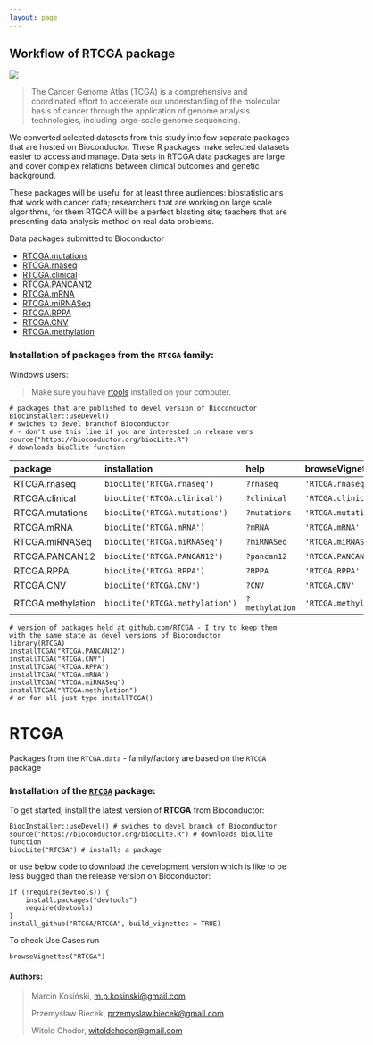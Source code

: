 ```yaml
---
layout: page
---
```



<h2>Workflow of RTCGA package</h2>
<img src='https://raw.githubusercontent.com/RTCGA/RTCGA/master/RTCGA_workflow_ver3.png'> 

> The Cancer Genome Atlas (TCGA) is a comprehensive and coordinated effort to accelerate our understanding of the molecular basis of cancer through the application of genome analysis technologies, including large-scale genome sequencing. 

We converted selected datasets from this study into few separate packages that are hosted on Bioconductor. These R packages make selected datasets easier to access and manage. Data sets in RTCGA.data packages are large and cover complex relations between clinical outcomes and genetic background.

These packages will be useful for at least three audiences: biostatisticians that work with cancer data; researchers that are working on large scale algorithms, for them RTGCA will be a perfect blasting site; teachers that are presenting data analysis method on real data problems.


<p>Data packages submitted to Bioconductor</p>
<ul>
<li><a href="http://bioconductor.org/packages/3.2/data/experiment/html/RTCGA.mutations.html">RTCGA.mutations</a></li>
<li><a href="http://bioconductor.org/packages/3.2/data/experiment/html/RTCGA.rnaseq.html">RTCGA.rnaseq</a></li>
<li><a href="http://bioconductor.org/packages/3.2/data/experiment/html/RTCGA.clinical.html">RTCGA.clinical</a></li>
<li><a href="http://bioconductor.org/packages/RTCGA.PANCAN12/">RTCGA.PANCAN12</a></li>
<li><a href="http://bioconductor.org/packages/RTCGA.mRNA/">RTCGA.mRNA</a></li>
<li><a href="http://bioconductor.org/packages/RTCGA.miRNASeq/">RTCGA.miRNASeq</a></li>
<li><a href="http://bioconductor.org/packages/RTCGA.RPPA/">RTCGA.RPPA</a></li>
<li><a href="http://bioconductor.org/packages/RTCGA.CNV/">RTCGA.CNV</a></li>
<li><a href="http://bioconductor.org/packages/RTCGA.methylation/">RTCGA.methylation</a></li>
</ul>
<div id="installation-of-packages-from-the-rtcga-family" class="section level3">
<h3>Installation of packages from the <code>RTCGA</code> family:</h3>
<p>Windows users: 

> Make sure you have <a href="http://cran.r-project.org/bin/windows/Rtools/">rtools</a> installed on your computer.
</p>
<pre class="r"><code># packages that are published to devel version of Bioconductor
BiocInstaller::useDevel() 
# swiches to devel branchof Bioconductor 
# - don't use this line if you are interested in release vers
source(&quot;https://bioconductor.org/biocLite.R&quot;) 
# downloads bioClite function</code></pre>
<table style="width:126%;">
<colgroup>
<col width="26%"></col>
<col width="45%"></col>
<col width="22%"></col>
<col width="31%"></col>
</colgroup>
<thead>
<tr class="header">
<th align="left">package</th>
<th align="left">installation</th>
<th align="left">help</th>
<th align="left">browseVignettes</th>
</tr>
</thead>
<tbody>
<tr class="odd">
<td align="left">RTCGA.rnaseq</td>
<td align="left"><code>biocLite('RTCGA.rnaseq')</code></td>
<td align="left"><code>?rnaseq</code></td>
<td align="left"><code>'RTCGA.rnaseq'</code></td>
</tr>
<tr class="even">
<td align="left">RTCGA.clinical</td>
<td align="left"><code>biocLite('RTCGA.clinical')</code></td>
<td align="left"><code>?clinical</code></td>
<td align="left"><code>'RTCGA.clinical'</code></td>
</tr>
<tr class="odd">
<td align="left">RTCGA.mutations</td>
<td align="left"><code>biocLite('RTCGA.mutations')</code></td>
<td align="left"><code>?mutations</code></td>
<td align="left"><code>'RTCGA.mutations'</code></td>
</tr>
<tr class="even">
<td align="left">RTCGA.mRNA</td>
<td align="left"><code>biocLite('RTCGA.mRNA')</code></td>
<td align="left"><code>?mRNA</code></td>
<td align="left"><code>'RTCGA.mRNA'</code></td>
</tr>
<tr class="odd">
<td align="left">RTCGA.miRNASeq</td>
<td align="left"><code>biocLite('RTCGA.miRNASeq')</code></td>
<td align="left"><code>?miRNASeq</code></td>
<td align="left"><code>'RTCGA.miRNASeq'</code></td>
</tr>
<tr class="even">
<td align="left">RTCGA.PANCAN12</td>
<td align="left"><code>biocLite('RTCGA.PANCAN12')</code></td>
<td align="left"><code>?pancan12</code></td>
<td align="left"><code>'RTCGA.PANCAN12'</code></td>
</tr>
<tr class="odd">
<td align="left">RTCGA.RPPA</td>
<td align="left"><code>biocLite('RTCGA.RPPA')</code></td>
<td align="left"><code>?RPPA</code></td>
<td align="left"><code>'RTCGA.RPPA'</code></td>
</tr>
<tr class="even">
<td align="left">RTCGA.CNV</td>
<td align="left"><code>biocLite('RTCGA.CNV')</code></td>
<td align="left"><code>?CNV</code></td>
<td align="left"><code>'RTCGA.CNV'</code></td>
</tr>
<tr class="odd">
<td align="left">RTCGA.methylation</td>
<td align="left"><code>biocLite('RTCGA.methylation')</code></td>
<td align="left"><code>?methylation</code></td>
<td align="left"><code>'RTCGA.methylation'</code></td>
</tr>
</tbody>
</table>
<pre class="r"><code># version of packages held at github.com/RTCGA - I try to keep them with the same state as devel versions of Bioconductor
library(RTCGA)
installTCGA(&quot;RTCGA.PANCAN12&quot;)
installTCGA(&quot;RTCGA.CNV&quot;)
installTCGA(&quot;RTCGA.RPPA&quot;)
installTCGA(&quot;RTCGA.mRNA&quot;)
installTCGA(&quot;RTCGA.miRNASeq&quot;)
installTCGA(&quot;RTCGA.methylation&quot;)
# or for all just type installTCGA()</code></pre>
</div>
<div id="rtcga" class="section level1">
<h1>RTCGA</h1>
<p>Packages from the <code>RTCGA.data</code> - family/factory are based on the <code>RTCGA</code> package</p>
<div id="installation-of-the-rtcga-package" class="section level3">
<h3>Installation of the <a href="https://github.com/RTCGA/RTCGA"><code>RTCGA</code></a> package:</h3>
<p>To get started, install the latest version of <strong>RTCGA</strong> from Bioconductor:</p>
<pre class="r"><code>BiocInstaller::useDevel() # swiches to devel branch of Bioconductor
source(&quot;https://bioconductor.org/biocLite.R&quot;) # downloads bioClite function
biocLite(&quot;RTCGA&quot;) # installs a package</code></pre>
<p>or use below code to download the development version which is like to be less bugged than the release version on Bioconductor:</p>
<pre class="r"><code>if (!require(devtools)) {
    install.packages(&quot;devtools&quot;)
    require(devtools)
}
install_github(&quot;RTCGA/RTCGA&quot;, build_vignettes = TRUE)</code></pre>
<p>To check Use Cases run</p>
<pre class="r"><code>browseVignettes(&quot;RTCGA&quot;)</code></pre>
<h4>
Authors:
</h4>
<blockquote>
<p>Marcin Kosiński, <a href="mailto:m.p.kosinski@gmail.com">m.p.kosinski@gmail.com</a></p>
<p>Przemysław Biecek, <a href="mailto:przemyslaw.biecek@gmail.com">przemyslaw.biecek@gmail.com</a></p>
<p>Witold Chodor, <a href="mailto:witoldchodor@gmail.com">witoldchodor@gmail.com</a></p>
</blockquote>
</div>
</div>



